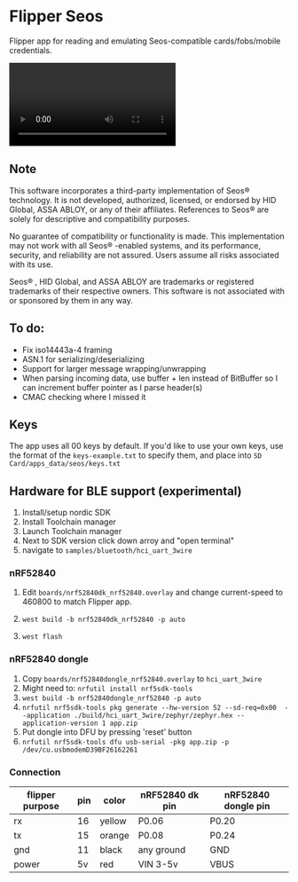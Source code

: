 # Flipper Seos

Flipper app for reading and emulating Seos-compatible cards/fobs/mobile credentials.

![Demo Video](demo.mp4)

## Note

This software incorporates a third-party implementation of Seos®️  technology. It is not developed, authorized, licensed, or endorsed by HID Global, ASSA ABLOY, or any of their affiliates. References to Seos®️  are solely for descriptive and compatibility purposes.

No guarantee of compatibility or functionality is made. This implementation may not work with all Seos®️ -enabled systems, and its performance, security, and reliability are not assured. Users assume all risks associated with its use.

Seos®️ , HID Global, and ASSA ABLOY are trademarks or registered trademarks of their respective owners. This software is not associated with or sponsored by them in any way.

## To do:

- Fix iso14443a-4 framing
- ASN.1 for serializing/deserializing
- Support for larger message wrapping/unwrapping
- When parsing incoming data, use buffer + len instead of BitBuffer so I can increment buffer pointer as I parse header(s)
- CMAC checking where I missed it

## Keys

The app uses all 00 keys by default. If you'd like to use your own keys, use the format of the `keys-example.txt` to specify them, and place into `SD Card/apps_data/seos/keys.txt`

## Hardware for BLE support (experimental)

1. Install/setup nordic SDK
1. Install Toolchain manager
1. Launch Toolchain manager
1. Next to SDK version click down arroy and "open terminal"
1. navigate to `samples/bluetooth/hci_uart_3wire`

### nRF52840

1. Edit `boards/nrf52840dk_nrf52840.overlay` and change current-speed to 460800 to match Flipper app.

1. `west build -b nrf52840dk_nrf52840 -p auto`
1. `west flash`

### nRF52840 dongle

1. Copy `boards/nrf52840dongle_nrf52840.overlay` to `hci_uart_3wire`
1. Might need to: `nrfutil install nrf5sdk-tools`
1. `west build -b nrf52840dongle_nrf52840 -p auto`
1. `nrfutil nrf5sdk-tools pkg generate --hw-version 52 --sd-req=0x00  --application ./build/hci_uart_3wire/zephyr/zephyr.hex --application-version 1 app.zip`
1. Put dongle into DFU by pressing 'reset' button
1. `nrfutil nrf5sdk-tools dfu usb-serial -pkg app.zip -p /dev/cu.usbmodemD39BF26162261`

### Connection

| flipper purpose | pin | color  | nRF52840 dk pin | nRF52840 dongle pin |
| --------------- | --- | ------ | --------------- | ------------------- |
| rx              | 16  | yellow | P0.06           | P0.20               |
| tx              | 15  | orange | P0.08           | P0.24               |
| gnd             | 11  | black  | any ground      | GND                 |
| power           | 5v  | red    | VIN 3-5v        | VBUS                |


